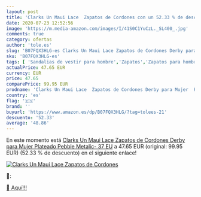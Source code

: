 ```yaml
---
layout: post
title: 'Clarks Un Maui Lace  Zapatos de Cordones con un 52.33 % de descuento'
date: 2020-07-23 12:52:56
image: 'https://m.media-amazon.com/images/I/41S0C1YuCzL._SL400_.jpg'
comments: true
category: ofertas
author: 'tole.es'
slug: 'B07FQX3HLG-es Clarks Un Maui Lace Zapatos de Cordones Derby para Mujer...'
sku: 'B07FQX3HLG-es'
tags: [ 'Sandalias de vestir para hombre','Zapatos','Zapatos para hombre','Zapatos y complementos','zapatos', ]
actualPrice: 47.65 EUR
currency: EUR
price: 47.65
comparePrice: 99.95 EUR
prodname: 'Clarks Un Maui Lace  Zapatos de Cordones Derby para Mujer  Plateado  Pebble Metalic-   37 EU'
country: 'es'
flag: '🇪🇸'
brand: ''
buyurl: 'https://www.amazon.es/dp/B07FQX3HLG/?tag=tolees-21'
descuento: '52.33'
average: '48.86'
---
```


En este momento está [Clarks Un Maui Lace  Zapatos de Cordones Derby para Mujer  Plateado  Pebble Metalic-   37 EU](https://www.amazon.es/dp/B07FQX3HLG/?tag=tolees-21) a 47.65 EUR (original: 99.95 EUR) (52.33 %  de descuento) en el siguiente enlace!

[![Clarks Un Maui Lace  Zapatos de Cordones](https://m.media-amazon.com/images/I/41S0C1YuCzL._SL400_.jpg)](https://www.amazon.es/dp/B07FQX3HLG/?tag=tolees-21)

🔎:


[🛒 Aquí!!!](https://www.amazon.es/dp/B07FQX3HLG/?tag=tolees-21)
